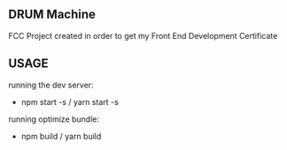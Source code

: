 ## DRUM Machine

FCC Project created in order to get my Front End Development Certificate

## USAGE

running the dev server:
- npm start -s / yarn start -s

running optimize bundle:

- npm build / yarn build 
